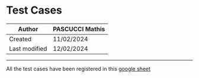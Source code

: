 # Test Cases

|Author|PASCUCCI Mathis|
|---|---|
|Created|11/02/2024|
|Last modified|12/02/2024|

---

All the test cases have been registered in this [google sheet](https://docs.google.com/spreadsheets/d/1MhlZlCIjWQ4DQ7KJi6N3PrW7adoqJvcq3o5ppx0qPQ0/edit?gid=0#gid=0)
